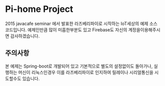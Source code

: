 # Pi-home Project
2015 javacafe seminar 에서 발표한 라즈베리파이로 시작하는 IoT세상의 예제 소스코드입니다.
예제인만큼 많이 미흡한부분도 있고 Firebase도 자신의 계정을이용해주시면 감사하겠습니다.

## 주의사항
본 예제는 Spring-boot로 개발되어 있고 기본적으로 별도의 설정없이도 돌아가나,
실행하는 머신이 리눅스인경우 이를 라즈베리파이로 인지하여 릴레이나 시리얼통신을 시도할수도 있습니다.

